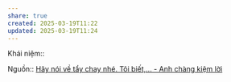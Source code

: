 ```yaml
---
share: true
created: 2025-03-19T11:22
updated: 2025-03-19T11:24
---
```

Khái niệm:: 

Nguồn:: [Hãy nói về tẩy chay nhé. Tôi biết,... - Anh chàng kiệm lời](https://www.facebook.com/anhchangkiemloi/posts/pfbid07peoWauLZMfhtGNTnohPEyty3qcoCfCdBqbzEhUL4QrT1iWjQc4KEyJLLmq4hyKwl)

